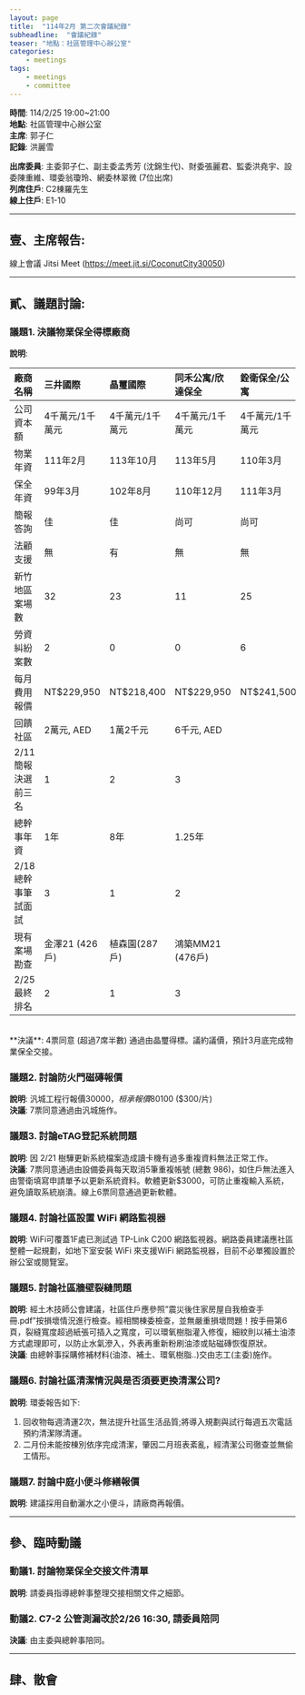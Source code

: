 ```yaml
---
layout: page
title:  "114年2月 第二次會議紀錄"
subheadline:  "會議紀錄"
teaser: "地點：社區管理中心辦公室"
categories:
    - meetings
tags:
    - meetings
    - committee
---
```

**時間**: 114/2/25 19:00~21:00<br>
**地點**: 社區管理中心辦公室<br>
**主席**: 郭子仁<br>
**記錄**: 洪麗雪<br>

**出席委員**: 主委郭子仁、副主委孟秀芳 (沈錦生代)、財委張麗君、監委洪堯宇、設委陳重維、環委翁瓊玲、網委林翠微 (7位出席)<br>
**列席住戶**: C2棟羅先生<br>
**線上住戶**: E1-10<br>

---
## 壹、主席報告: 
線上會議 Jitsi Meet (https://meet.jit.si/CoconutCity30050)

---
## 貳、議題討論:

### 議題1. 決議物業保全得標廠商
**說明**:<br>

| 廠商名稱       | 三井國際 | 晶璽國際 | 同禾公寓/欣達保全 | 銓衛保全/公寓 | 佳山保全/佳英公寓 | 保家保全/公寓 |
| :------------- | :------- | :------- | :---------------- | :------------ | :---------------- | :------------ |
| 公司資本額     | 4千萬元/1千萬元 | 4千萬元/1千萬元 | 4千萬元/1千萬元 | 4千萬元/1千萬元 | 4千萬元/1千萬元 | 4千萬元/1千萬元 |
| 物業年資       | 111年2月 | 113年10月 | 113年5月          | 110年3月      | 109年8月          | 102年10月     |
| 保全年資       | 99年3月  | 102年8月  | 110年12月         | 111年3月      | 93年8月           | 96年4月       |
| 簡報答詢       | 佳       | 佳       | 尚可              | 尚可          | 尚可              | 缺席          |
| 法顧支援       | 無       | 有       | 無                | 無            | 無                | 無            |
| 新竹地區案場數 | 32       | 23       | 11                | 25            | 42                | 11            |
| 勞資糾紛案數   | 2        | 0        | 0                 | 6             | 0                 | 0             |
| 每月費用報價   | NT$229,950 | NT$218,400 | NT$229,950        | NT$241,500    | NT$227,850        | NT$222,600    |
| 回饋社區       | 2萬元, AED | 1萬2千元 | 6千元, AED        |               |                   | 1萬元, 消毒兩次 |
| 2/11簡報決選前三名 | 1        | 2        | 3                 |               |                   |               |
| 總幹事年資     | 1年      | 8年      | 1.25年            |               |                   |               |
| 2/18總幹事筆試面試 | 3        | 1        | 2                 |               |                   |               |
| 現有案場勘查   | 金澤21 (426戶) | 植森園(287戶) | 鴻築MM21 (476戶)  |               |                   |               |
| 2/25最終排名   | 2        | 1        | 3                 |               |                   |               |
<br>
**決議**: 4票同意 (超過7席半數) 通過由晶璽得標。議約議價，預計3月底完成物業保全交接。<br>

### 議題2. 討論防火門磁磚報價
**說明**: 汎城工程行報價$30000，桓承報價$80100 ($300/片)<br>
**決議**: 7票同意通過由汎城施作。<br>

### 議題3. 討論eTAG登記系統問題
**說明**: 因 2/21 樹驊更新系統檔案造成讀卡機有過多重複資料無法正常工作。<br>
**決議**: 7票同意通過由設備委員每天取消5筆重複帳號 (總數 986)，如住戶無法進入由警衛填寫申請單予以更新系統資料。軟體更新$3000，可防止重複輸入系統，避免讀取系統崩潰。線上6票同意通過更新軟體。<br>

### 議題4. 討論社區設置 WiFi 網路監視器<br>
**說明**: WiFi可覆蓋1F處已測試過 TP-Link C200 網路監視器。網路委員建議應社區整體一起規劃，如地下室安裝 WiFi 來支援WiFi 網路監視器，目前不必單獨設置於辦公室或閱覽室。<br>

### 議題5. 討論社區牆壁裂縫問題
**說明**: 經土木技師公會建議，社區住戶應參照”震災後住家房屋自我檢查手冊.pdf”按損壞情況進行檢查。經相關棟委檢查，並無嚴重損壞問題！按手冊第6頁，裂縫寬度超過紙張可插入之寬度，可以環氧樹脂灌入修復，細紋則以補土油漆方式處理即可，以防止水氣滲入，外表再重新粉刷油漆或貼磁磚恢復原狀。<br>
**決議**: 由總幹事採購修補材料(油漆、補土、環氧樹脂..)交由志工(主委)施作。<br>

### 議題6. 討論社區清潔情況與是否須要更換清潔公司?
**說明**: 環委報告如下:<br>
1. 回收物每週清運2次，無法提升社區生活品質;將導入規劃與試行每週五次電話預約清潔隊清運。<br>
2. 二月份未能按棟別依序完成清潔，肇因二月班表紊亂，經清潔公司徹查並無偷工情形。<br>

### 議題7. 討論中庭小便斗修繕報價
**說明**: 建議採用自動灑水之小便斗，請廠商再報價。

---
## 參、臨時動議

### 動議1. 討論物業保全交接文件清單
**說明**: 請委員指導總幹事整理交接相關文件之細節。

### 動議2. C7-2 公管測漏改於2/26 16:30, 請委員陪同
**決議**: 由主委與總幹事陪同。

---
## 肆、散會
